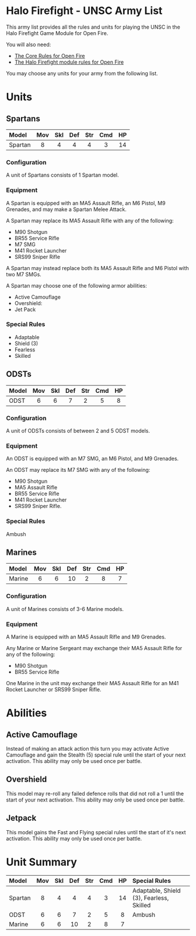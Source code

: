 Halo Firefight - UNSC Army List
===============================

This army list provides all the rules and units for playing the UNSC in the Halo Firefight Game Module for Open Fire.

You will also need:

- [The Core Rules for Open Fire](https://github.com/open-source-tabletop/openfire/blob/main/core-rules.md)
- [The Halo Firefight module rules for Open Fire](https://github.com/open-source-tabletop/openfire-gm-halo/blob/main/halo-firefight-game-module.md)

You may choose any units for your army from the following list.

# Units

## Spartans

| Model   | Mov | Skl | Def | Str | Cmd | HP  |
| :------ | :-: | :-: | :-: | :-: | :-: | :-: |
| Spartan | 8   | 4   | 4   | 4   | 3   | 14  |

### Configuration

A unit of Spartans consists of 1 Spartan model.

### Equipment

A Spartan is equipped with an MA5 Assault Rifle, an M6 Pistol, M9 Grenades, and may make a Spartan Melee Attack.

A Spartan may replace its MA5 Assault Rifle with any of the following:

- M90 Shotgun
- BR55 Service Rifle
- M7 SMG
- M41 Rocket Launcher
- SRS99 Sniper Rifle

A Spartan may instead replace both its MA5 Assault Rifle and M6 Pistol with two M7 SMGs.

A Spartan may choose one of the following armor abilities:

- Active Camouflage
- Overshield:
- Jet Pack

### Special Rules

- Adaptable
- Shield (3)
- Fearless
- Skilled

## ODSTs

| Model   | Mov | Skl | Def | Str | Cmd | HP  |
| :------ | :-: | :-: | :-: | :-: | :-: | :-: |
| ODST    | 6   | 6   | 7   | 2   | 5   | 8   |

### Configuration

A unit of ODSTs consists of between 2 and 5 ODST models.

### Equipment

An ODST is equipped with an M7 SMG, an M6 Pistol, and M9 Grenades.

An ODST may replace its M7 SMG with any of the following:

- M90 Shotgun
- MA5 Assault Rifle
- BR55 Service Rifle
- M41 Rocket Launcher
- SRS99 Sniper Rifle.

### Special Rules

Ambush

## Marines

| Model   | Mov | Skl | Def | Str | Cmd | HP  |
| :------ | :-: | :-: | :-: | :-: | :-: | :-: |
| Marine  | 6   | 6   | 10  | 2   | 8   | 7   |

### Configuration

A unit of Marines consists of 3-6 Marine models.

### Equipment

A Marine is equipped with an MA5 Assault Rifle and M9 Grenades.

Any Marine or Marine Sergeant may exchange their MA5 Assault Rifle for any of the following:

- M90 Shotgun
- BR55 Service Rifle

One Marine in the unit may exchange their MA5 Assault Rifle for an M41 Rocket Launcher or SRS99 Sniper Rifle.

# Abilities

## Active Camouflage

Instead of making an attack action this turn you may activate Active Camouflage and gain the Stealth (5) special rule until the start of your next activation. This ability may only be used once per battle.

## Overshield

This model may re-roll any failed defence rolls that did not roll a 1 until the start of your next activation. This ability may only be used once per battle.

## Jetpack

This model gains the Fast and Flying special rules until the start of it's next activation. This ability may only be used once per battle.

# Unit Summary

| Model   | Mov | Skl | Def | Str | Cmd | HP  | Special Rules                            |
| :------ | :-: | :-: | :-: | :-: | :-: | :-: | :--------------------------------------- |
| Spartan | 8   | 4   | 4   | 4   | 3   | 14  | Adaptable, Shield (3), Fearless, Skilled |
| ODST    | 6   | 6   | 7   | 2   | 5   | 8   | Ambush                                   |
| Marine  | 6   | 6   | 10  | 2   | 8   | 7   |                                          |